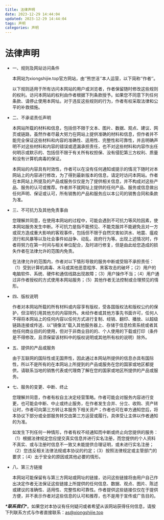 ```yaml
---
title: 法律声明
date: 2023-12-29 14:44:04
updated: 2023-12-29 14:44:04
tags: 声明
categories: 声明
---
```


# 法律声明

- 一、规则及网站访问条件

  本网站为xiongshijie.top官方网站，由‘’熊世洁‘’本人运营，以下简称‘’作者‘’。

  以下规则适用于所有访问本网站的用户或浏览者，作者保留随时修改这些规则的权利。访问本网站的权利由作者根据下列条款授予。如果您不同意下列任何条款、请停止使用本网址。对于违反这些规则的行为，作者有权采取法律和公平的补救措施。

- 二、不承诺责任声明

  本网站所载的材料和信息，包括但不限于文本、图片、数据、观点、建议、网页或链路，虽然作者尽最大努力在网站上提供准确的材料和信息，但作者并不能完全保证这些材料和内容的准确性、适用性、完整性和可靠性，并且明确声明不对这些材料和内容的错误或遗漏承担责任，也不对这些材料和内容作出任何明示或默示的、包括但不限于有关所有权担保、没有侵犯第三方权利、质量和没有计算机病毒的保证。

  本网站的内容具有时效性，作者可以在没有任何通知或提示的情况下随时对本网站上的内容进行修改，为了得到最新版本的信息，请定时访问本网站。作者在本网站上所提及的产品或服务仅仅是为了提供相关信息，并不构成对这些产品、服务的认可或推荐。作者并不就网址上提供的任何产品、服务或信息做出任何声明、保证或认可，所有销售的产品和服务应以本公司的销售合同和条款为准。

- 三、不可抗力及其他免责事由

  您理解并同意，在使用本网站的过程中，可能会遇到不可抗力等风险因素，使本网站服务发生中断。不可抗力是指不能预见、不能克服并不能避免且对一方或双方造成重大影响的客观事件，包括但不限于自然灾害如洪水、地震、瘟疫流行和风暴等以及社会事件如战争、动乱、政府行为等。出现上述情况时，作者将努力在第一时间与相关单位配合，及时进行修复，但是由此给您造成的损失作者在法律允许的范围内免责。

  在法律允许的范围内，作者对以下情形导致的服务中断或受阻不承担责任：（1）受到计算机病毒、木马或其他恶意程序、黑客攻击的破坏；（2）用户的电脑软件、系统、硬件和通信线路出现故障；（3）用户操作不当；（4）用户通过非作者授权的方式使用本网站服务；（5）其他作者无法控制或合理预见的情形。

- 四、版权说明

  作者对本网站所载的所有材料或内容享有版权，受各国版权法和版权公约的保护，但注明引用其他方的内容除外。未经作者或其他方事先书面许可，任何人不得将本网站上的任何内容以任何方式进行复制、经销、翻印、播放、以超级链路连接或传送、以"镜像法"载入其他服务器上、存储于信息检索系统或者其他任何商业目的的使用，但对于非商业目的的、个人使用的下载或打印（条件是不得修改，且须保留该材料中的版权说明或其他所有权的说明）除外。

- 五、提供的产品或服务

  由于互联网的国际性或无国界性，因此通过本网站所提供的信息亦具有国际性，所以不是所有的在本网站上所提到的产品或服务在您的国家或地区都提供，请联系当地的销售代表或代理商了解在您的国家或地区所提供的产品或服务。

- 七、服务的变更、中断、终止

  您理解并同意，作者有权自主决定经营策略。作者可能会对服务内容进行变更，也可能会中断、中止或终止服务，在作者发生合并、分立、收购、资产转让时，作者可向第三方转让本服务下相关资产；作者也可在单方通知您后，将本协议下部分或全部服务转交由第三方运营或履行。具体受让主体以作者通知的为准。

  如发生下列任何一种情形，作者有权不经通知而中断或终止向您提供的服务：（1）根据法律规定您应提交真实信息并进行实名注册，而您提供的个人资料不真实、或与注册时信息不一致又未能提供合理证明，或未进行实名注册；（2）您违反相关法律法规或本协议的约定；（3）按照法律规定或主管部门的要求；（4）出于安全的原因或其他必要的情形。

- 八、第三方链接

  本网站可能保留有与第三方网站或网址的链接，访问这些链接将由用户自己作出决定作者无法保证这些链接上所提供的任何信息、数据、观点、图片、陈述或建议的准确性、适用性、完整性和可靠性。作者提供这些链接仅仅在于提供方便，并不表示作者对这些信息的认可和推荐，也不是用于宣传或广告目的。

***\*联系我们\****。如果您对本协议有任何疑问或者希望从该网站获得任何信息，请按下列联系方式与作者直接联系：as@xiongshijie.top